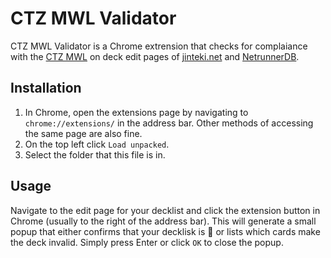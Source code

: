 CTZ MWL Validator
=================

CTZ MWL Validator is a Chrome extrension that checks for complaiance with the [CTZ MWL](https://docs.google.com/spreadsheets/d/1Xh4bB6rHembonYdBqN9sP8iW5ypWK0-5DImiqiGfMPk/edit) on deck edit pages of [jinteki.net](https://www.jinteki.net/) and [NetrunnerDB](https://netrunnerdb.com/).

## Installation
1. In Chrome, open the extensions page by navigating to `chrome://extensions/` in the address bar. Other methods of accessing the same page are also fine.
2. On the top left click `Load unpacked`.
3. Select the folder that this file is in.

## Usage

Navigate to the edit page for your decklist and click the extension button in Chrome (usually to the right of the address bar). This will generate a small popup that either confirms that your decklisk is 💯 or lists which cards make the deck invalid. Simply press Enter or click `OK` to close the popup.
